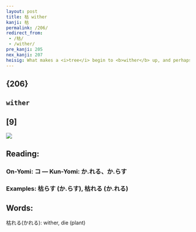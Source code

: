 ```yaml
---
layout: post
title: 枯 wither
kanji: 枯
permalink: /206/
redirect_from:
 - /枯/
 - /wither/
pre_kanji: 205
nex_kanji: 207
heisig: What makes a <i>tree</i> begin to <b>wither</b> up, and perhaps even die, is a kind of arteriosclerosis that keeps its sap from flowing freely. Usually this is due to simple <i>old age</i>, as this character shows us. Be sure to picture a wrinkled <i>old tree</i>, <b>withering</b> away in a retirement center so that the commonsense explanation does not take over.
---
```


## {206}

## `wither`

## [9]

<div class="stroke"><img src="E69EAF.png" /></div>

## Reading:

### On-Yomi: コ &mdash; Kun-Yomi: か.れる、か.らす

### Examples: 枯らす (か.らす), 枯れる (か.れる)

## Words:

枯れる(かれる): wither, die (plant)
